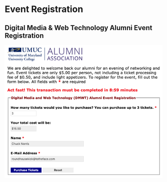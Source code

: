 # **Event Registration**

## Digital Media & Web Technology Alumni Event Registration

![Event Registration screenshot](event-registration.png)